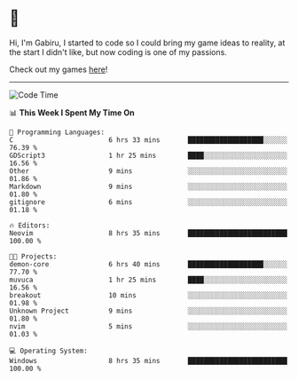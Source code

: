 # 🐀

Hi, I'm Gabiru, I started to code so I could bring my game ideas to reality, at the start I didn't like, but now coding is one of my passions.

Check out my games [here](https://gabiru.art/projetos/)!

---

<!--START_SECTION:waka-->
![Code Time](http://img.shields.io/badge/Code%20Time-432%20hrs%2024%20mins-blue)

📊 **This Week I Spent My Time On** 

```text
💬 Programming Languages: 
C                        6 hrs 33 mins       ███████████████████░░░░░░   76.39 % 
GDScript3                1 hr 25 mins        ████░░░░░░░░░░░░░░░░░░░░░   16.56 % 
Other                    9 mins              ░░░░░░░░░░░░░░░░░░░░░░░░░   01.86 % 
Markdown                 9 mins              ░░░░░░░░░░░░░░░░░░░░░░░░░   01.80 % 
gitignore                6 mins              ░░░░░░░░░░░░░░░░░░░░░░░░░   01.18 % 

🔥 Editors: 
Neovim                   8 hrs 35 mins       █████████████████████████   100.00 % 

🐱‍💻 Projects: 
demon-core               6 hrs 40 mins       ███████████████████░░░░░░   77.70 % 
muvuca                   1 hr 25 mins        ████░░░░░░░░░░░░░░░░░░░░░   16.56 % 
breakout                 10 mins             ░░░░░░░░░░░░░░░░░░░░░░░░░   01.98 % 
Unknown Project          9 mins              ░░░░░░░░░░░░░░░░░░░░░░░░░   01.80 % 
nvim                     5 mins              ░░░░░░░░░░░░░░░░░░░░░░░░░   01.03 % 

💻 Operating System: 
Windows                  8 hrs 35 mins       █████████████████████████   100.00 % 
```


<!--END_SECTION:waka-->
